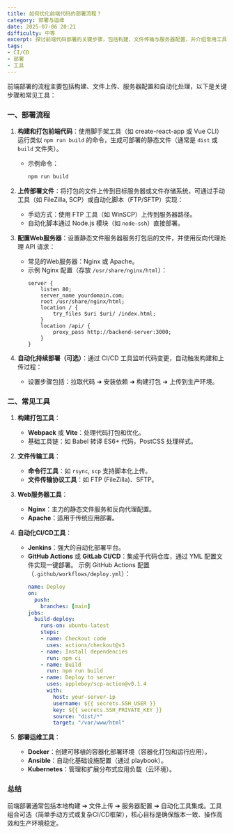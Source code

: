 ```yaml
---
title: 如何优化前端代码的部署流程？
category: 部署与运维
date: 2025-07-06 20:21
difficulty: 中等
excerpt: 探讨前端代码部署的关键步骤，包括构建、文件传输与服务器配置，并介绍常用工具如 Webpack、Nginx 及 CI/CD 管道。
tags:
- CI/CD
- 部署
- 工具
---
```

前端部署的流程主要包括构建、文件上传、服务器配置和自动化处理，以下是关键步骤和常见工具：

### 一、部署流程

1. **构建和打包前端代码**：使用脚手架工具（如 create-react-app 或 Vue CLI）运行类似 `npm run build` 的命令，生成可部署的静态文件（通常是 `dist` 或 `build` 文件夹）。  
   - 示例命令：  
     ```bash
     npm run build
     ```

2. **上传部署文件**：将打包的文件上传到目标服务器或文件存储系统，可通过手动工具（如 FileZilla, SCP）或自动化脚本（FTP/SFTP）实现：  
   - 手动方式：使用 FTP 工具（如 WinSCP）上传到服务器路径。
   - 自动化脚本通过 Node.js 模块（如 `node-ssh`）直接部署。

3. **配置Web服务器**：设置静态文件服务器服务打包后的文件，并使用反向代理处理 API 请求：
   - 常见的Web服务器：Nginx 或 Apache。
   - 示例 Nginx 配置（存放 `/usr/share/nginx/html`）：
     ```nginx
     server {
         listen 80;
         server_name yourdomain.com;
         root /usr/share/nginx/html;
         location / {
             try_files $uri $uri/ /index.html;
         }
         location /api/ {
             proxy_pass http://backend-server:3000;
         }
     }
     ```

4. **自动化持续部署（可选）**：通过 CI/CD 工具监听代码变更，自动触发构建和上传过程：  
   - 设置步骤包括：拉取代码 ➜ 安装依赖 ➜ 构建打包 ➜ 上传到生产环境。

### 二、常见工具

1. **构建打包工具**：
   - **Webpack** 或 **Vite**：处理代码打包和优化。
   - 基础工具链：如 Babel 转译 ES6+ 代码，PostCSS 处理样式。

2. **文件传输工具**：
   - **命令行工具**：如 `rsync`, `scp` 支持脚本化上传。
   - **文件传输协议工具**：如 FTP (FileZilla)、SFTP。

3. **Web服务器工具**：
   - **Nginx**：主力的静态文件服务和反向代理配置。
   - **Apache**：适用于传统应用部署。 

4. **自动化CI/CD工具**：
   - **Jenkins**：强大的自动化部署平台。
   - **GitHub Actions** 或 **GitLab CI/CD**：集成于代码仓库，通过 YML 配置文件实现一键部署。
     示例 GitHub Actions 配置（`.github/workflows/deploy.yml`）：
     ```yaml
     name: Deploy
     on:
       push:
         branches: [main]
     jobs:
       build-deploy:
         runs-on: ubuntu-latest
         steps:
         - name: Checkout code
           uses: actions/checkout@v3
         - name: Install dependencies
           run: npm ci
         - name: Build
           run: npm run build
         - name: Deploy to server
           uses: appleboy/scp-action@v0.1.4
           with:
             host: your-server-ip
             username: ${{ secrets.SSH_USER }}
             key: ${{ secrets.SSH_PRIVATE_KEY }}
             source: "dist/*"
             target: "/var/www/html"
     ```

5. **部署运维工具**：
   - **Docker**：创建可移植的容器化部署环境（容器化打包和运行应用）。
   - **Ansible**：自动化基础设施配置（通过 playbook）。
   - **Kubernetes**：管理和扩展分布式应用负载（云环境）。

### 总结
前端部署通常包括本地构建 ➔ 文件上传 ➔ 服务器配置 ➔ 自动化工具集成。工具组合可选（简单手动方式或复杂CI/CD框架），核心目标是确保版本一致、操作高效和生产环境稳定。
